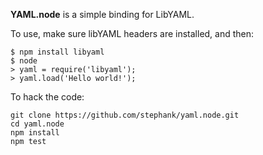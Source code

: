 **YAML.node** is a simple binding for LibYAML.

To use, make sure libYAML headers are installed, and then:

    $ npm install libyaml
    $ node
    > yaml = require('libyaml');
    > yaml.load('Hello world!');

To hack the code:

    git clone https://github.com/stephank/yaml.node.git
    cd yaml.node
    npm install
    npm test
